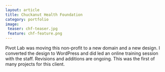 ```yaml
---
layout: article
title: Chuckanut Health Foundation
category: portfolio
image:
 teaser: chf-teaser.jpg
 feature: chf-feature.png
---
```


Pivot Lab was moving this non-profit to a new domain and a new design. I converted the design to WordPress and did led an online training session with the staff. Revisions and additions are ongoing. This was the first of many projects for this client.
